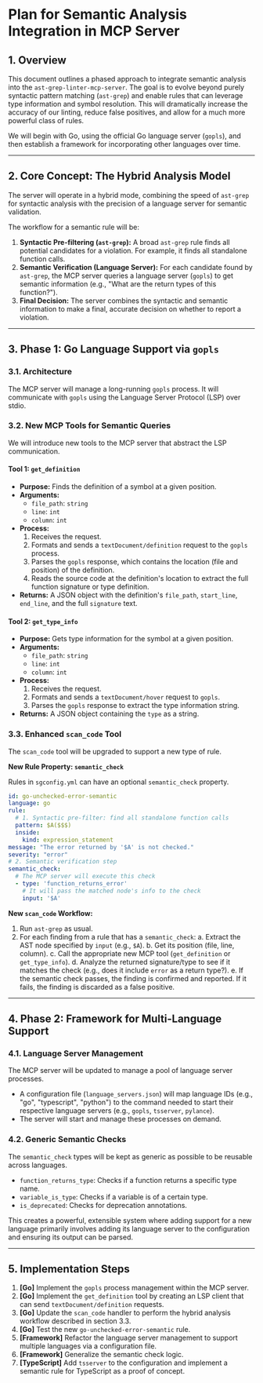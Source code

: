 # Plan for Semantic Analysis Integration in MCP Server

## 1. Overview

This document outlines a phased approach to integrate semantic analysis into the `ast-grep-linter-mcp-server`. The goal is to evolve beyond purely syntactic pattern matching (`ast-grep`) and enable rules that can leverage type information and symbol resolution. This will dramatically increase the accuracy of our linting, reduce false positives, and allow for a much more powerful class of rules.

We will begin with Go, using the official Go language server (`gopls`), and then establish a framework for incorporating other languages over time.

---

## 2. Core Concept: The Hybrid Analysis Model

The server will operate in a hybrid mode, combining the speed of `ast-grep` for syntactic analysis with the precision of a language server for semantic validation.

The workflow for a semantic rule will be:
1.  **Syntactic Pre-filtering (`ast-grep`):** A broad `ast-grep` rule finds all potential candidates for a violation. For example, it finds all standalone function calls.
2.  **Semantic Verification (Language Server):** For each candidate found by `ast-grep`, the MCP server queries a language server (`gopls`) to get semantic information (e.g., "What are the return types of this function?").
3.  **Final Decision:** The server combines the syntactic and semantic information to make a final, accurate decision on whether to report a violation.

---

## 3. Phase 1: Go Language Support via `gopls`

### 3.1. Architecture

The MCP server will manage a long-running `gopls` process. It will communicate with `gopls` using the Language Server Protocol (LSP) over stdio.

### 3.2. New MCP Tools for Semantic Queries

We will introduce new tools to the MCP server that abstract the LSP communication.

#### Tool 1: `get_definition`
-   **Purpose:** Finds the definition of a symbol at a given position.
-   **Arguments:**
    -   `file_path`: `string`
    -   `line`: `int`
    -   `column`: `int`
-   **Process:**
    1.  Receives the request.
    2.  Formats and sends a `textDocument/definition` request to the `gopls` process.
    3.  Parses the `gopls` response, which contains the location (file and position) of the definition.
    4.  Reads the source code at the definition's location to extract the full function signature or type definition.
-   **Returns:** A JSON object with the definition's `file_path`, `start_line`, `end_line`, and the full `signature` text.

#### Tool 2: `get_type_info`
-   **Purpose:** Gets type information for the symbol at a given position.
-   **Arguments:**
    -   `file_path`: `string`
    -   `line`: `int`
    -   `column`: `int`
-   **Process:**
    1.  Receives the request.
    2.  Formats and sends a `textDocument/hover` request to `gopls`.
    3.  Parses the `gopls` response to extract the type information string.
-   **Returns:** A JSON object containing the `type` as a string.

### 3.3. Enhanced `scan_code` Tool

The `scan_code` tool will be upgraded to support a new type of rule.

**New Rule Property: `semantic_check`**

Rules in `sgconfig.yml` can have an optional `semantic_check` property.

```yaml
id: go-unchecked-error-semantic
language: go
rule:
  # 1. Syntactic pre-filter: find all standalone function calls
  pattern: $A($$$)
  inside:
    kind: expression_statement
message: "The error returned by '$A' is not checked."
severity: "error"
# 2. Semantic verification step
semantic_check:
  # The MCP server will execute this check
  - type: 'function_returns_error'
    # It will pass the matched node's info to the check
    input: '$A'
```

**New `scan_code` Workflow:**
1.  Run `ast-grep` as usual.
2.  For each finding from a rule that has a `semantic_check`:
    a. Extract the AST node specified by `input` (e.g., `$A`).
    b. Get its position (file, line, column).
    c. Call the appropriate new MCP tool (`get_definition` or `get_type_info`).
    d. Analyze the returned signature/type to see if it matches the check (e.g., does it include `error` as a return type?).
    e. If the semantic check passes, the finding is confirmed and reported. If it fails, the finding is discarded as a false positive.

---

## 4. Phase 2: Framework for Multi-Language Support

### 4.1. Language Server Management

The MCP server will be updated to manage a pool of language server processes.
-   A configuration file (`language_servers.json`) will map language IDs (e.g., "go", "typescript", "python") to the command needed to start their respective language servers (e.g., `gopls`, `tsserver`, `pylance`).
-   The server will start and manage these processes on demand.

### 4.2. Generic Semantic Checks

The `semantic_check` types will be kept as generic as possible to be reusable across languages.
-   `function_returns_type`: Checks if a function returns a specific type name.
-   `variable_is_type`: Checks if a variable is of a certain type.
-   `is_deprecated`: Checks for deprecation annotations.

This creates a powerful, extensible system where adding support for a new language primarily involves adding its language server to the configuration and ensuring its output can be parsed.

---

## 5. Implementation Steps

1.  **[Go]** Implement the `gopls` process management within the MCP server.
2.  **[Go]** Implement the `get_definition` tool by creating an LSP client that can send `textDocument/definition` requests.
3.  **[Go]** Update the `scan_code` handler to perform the hybrid analysis workflow described in section 3.3.
4.  **[Go]** Test the new `go-unchecked-error-semantic` rule.
5.  **[Framework]** Refactor the language server management to support multiple languages via a configuration file.
6.  **[Framework]** Generalize the semantic check logic.
7.  **[TypeScript]** Add `tsserver` to the configuration and implement a semantic rule for TypeScript as a proof of concept.